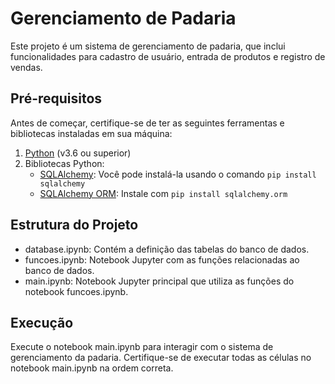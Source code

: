 # Gerenciamento de Padaria

Este projeto é um sistema de gerenciamento de padaria, que inclui funcionalidades para cadastro de usuário, entrada de produtos e registro de vendas.

## Pré-requisitos

Antes de começar, certifique-se de ter as seguintes ferramentas e bibliotecas instaladas em sua máquina:

1. [Python](https://www.python.org/) (v3.6 ou superior)
2. Bibliotecas Python:
   - [SQLAlchemy](https://www.sqlalchemy.org/): Você pode instalá-la usando o comando `pip install sqlalchemy`
   - [SQLAlchemy ORM](https://docs.sqlalchemy.org/en/20/orm/): Instale com `pip install sqlalchemy.orm`

## Estrutura do Projeto
- database.ipynb: Contém a definição das tabelas do banco de dados.
- funcoes.ipynb: Notebook Jupyter com as funções relacionadas ao banco de dados.
- main.ipynb: Notebook Jupyter principal que utiliza as funções do notebook funcoes.ipynb.

## Execução
Execute o notebook main.ipynb para interagir com o sistema de gerenciamento da padaria.
Certifique-se de executar todas as células no notebook main.ipynb na ordem correta.
